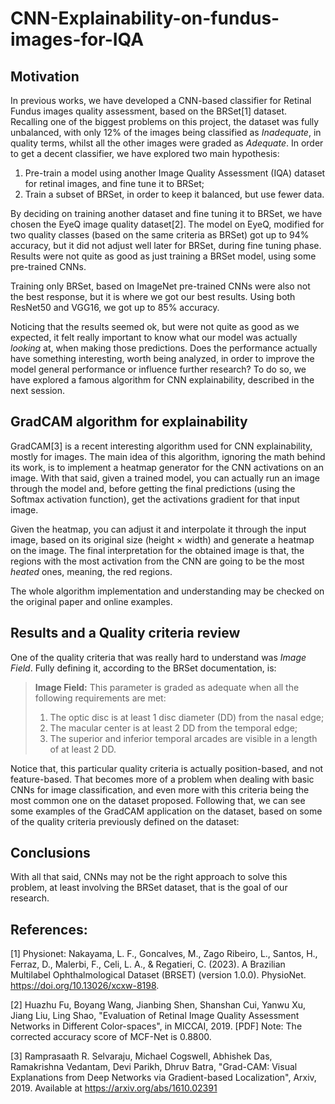 # CNN-Explainability-on-fundus-images-for-IQA

## Motivation
In previous works, we have developed a CNN-based classifier for Retinal Fundus images quality assessment, based on the BRSet[1] dataset. Recalling one of the biggest problems on this project, the dataset was fully unbalanced, with only $12$% of the images being classified as <i>Inadequate</i>, in quality terms, whilst all the other images were graded as <i>Adequate</i>. In order to get a decent classifier, we have explored two main hypothesis:

1. Pre-train a model using another Image Quality Assessment (IQA) dataset for retinal images, and fine tune it to BRSet;
2. Train a subset of BRSet, in order to keep it balanced, but use fewer data.

By deciding on training another dataset and fine tuning it to BRSet, we have chosen the EyeQ image quality dataset[2]. The model on EyeQ, modified for two quality classes (based on the same criteria as BRSet) got up to $94$% accuracy, but it did not adjust well later for BRSet, during fine tuning phase. Results were not quite as good as just training a BRSet model, using some pre-trained CNNs.

Training only BRSet, based on ImageNet pre-trained CNNs were also not the best response, but it is where we got our best results. Using both ResNet50 and VGG16, we got up to $85$% accuracy. 

Noticing that the results seemed ok, but were not quite as good as we expected, it felt really important to know what our model was actually <i>looking</i> at, when making those predictions. Does the performance actually have something interesting, worth being analyzed, in order to improve the model general performance or influence further research? To do so, we have explored a famous algorithm for CNN explainability, described in the next session.

## GradCAM algorithm for explainability

GradCAM[3] is a recent interesting algorithm used for CNN explainability, mostly for images. The main idea of this algorithm, ignoring the math behind its work, is to implement a heatmap generator for the CNN activations on an image. With that said, given a trained model, you can actually run an image through the model and, before getting the final predictions (using the Softmax activation function), get the activations gradient for that input image.

Given the heatmap, you can adjust it and interpolate it through the input image, based on its original size (height $\times$ width) and generate a heatmap on the image. The final interpretation for the obtained image is that, the regions with the most activation from the CNN are going to be the most <i>heated</i> ones, meaning, the red regions.

The whole algorithm implementation and understanding may be checked on the original paper and online examples.

## Results and a Quality criteria review

One of the quality criteria that was really hard to understand was <i>Image Field</i>. Fully defining it, according to the BRSet documentation, is: 

> **Image Field:** This parameter is graded as adequate when all the following requirements are met: 
> 1) The optic disc is at least 1 disc diameter (DD) from the nasal edge; 
> 2) The macular center is at least 2 DD from the temporal edge; 
> 3) The superior and inferior temporal arcades are visible in a length of at least 2 DD.

Notice that, this particular quality criteria is actually position-based, and not feature-based. That becomes more of a problem when dealing with basic CNNs for image classification, and even more with this criteria being the most common one on the dataset proposed. Following that, we can see some examples of the GradCAM application on the dataset, based on some of the quality criteria previously defined on the dataset:

## Conclusions

With all that said, CNNs may not be the right approach to solve this problem, at least involving the BRSet dataset, that is the goal of our research.

## References:
[1] Physionet: Nakayama, L. F., Goncalves, M., Zago Ribeiro, L., Santos, H., Ferraz, D., Malerbi, F., Celi, L. A., & Regatieri, C. (2023). A Brazilian Multilabel Ophthalmological Dataset (BRSET) (version 1.0.0). PhysioNet. https://doi.org/10.13026/xcxw-8198.

[2] Huazhu Fu, Boyang Wang, Jianbing Shen, Shanshan Cui, Yanwu Xu, Jiang Liu, Ling Shao, "Evaluation of Retinal Image Quality Assessment Networks in Different Color-spaces", in MICCAI, 2019. [PDF] Note: The corrected accuracy score of MCF-Net is 0.8800.

[3] Ramprasaath R. Selvaraju, Michael Cogswell, Abhishek Das, Ramakrishna Vedantam, Devi Parikh, Dhruv Batra, "Grad-CAM: Visual Explanations from Deep Networks via Gradient-based Localization", Arxiv, 2019. Available at https://arxiv.org/abs/1610.02391


